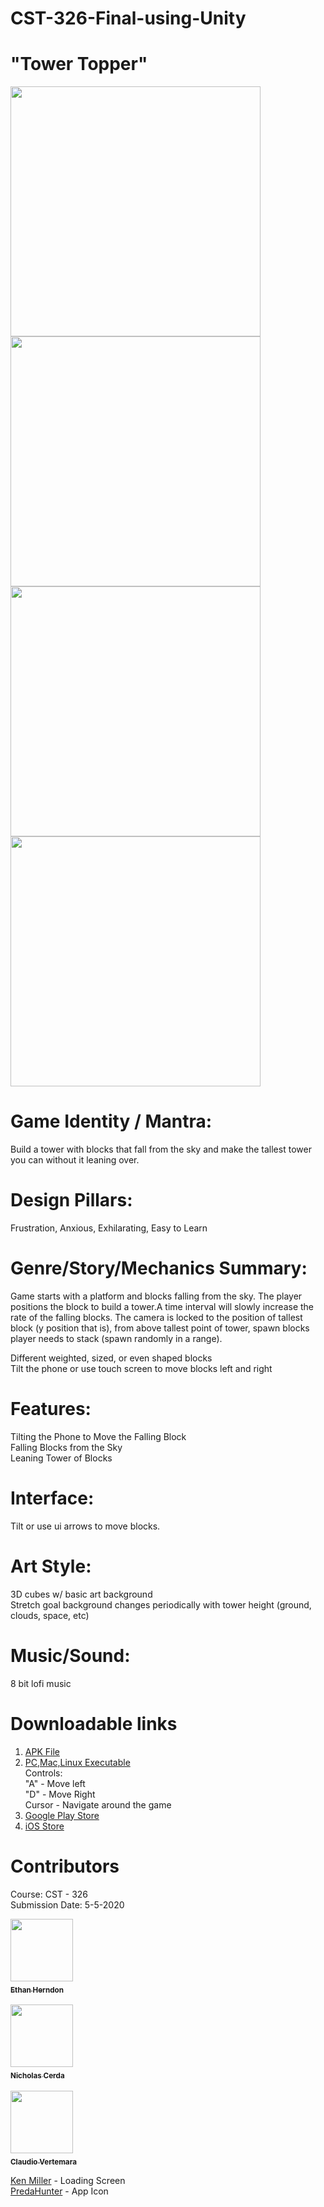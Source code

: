 # CST-326-Final-using-Unity    

# "Tower Topper"     

<p float="left">
  <img src="https://github.com/HerndonE/CST-326-Final-using-Unity/blob/master/Images/TT3.jpg" width="400" />
  <img src="https://github.com/HerndonE/CST-326-Final-using-Unity/blob/master/Images/TT1.jpg" width="400" /> 
  <img src="https://github.com/HerndonE/CST-326-Final-using-Unity/blob/master/Images/TT2.jpg" width="400" />
  <img src="https://github.com/HerndonE/CST-326-Final-using-Unity/blob/master/Images/TT4.jpg" width="400" />
</p>

# Game Identity / Mantra:     
Build a tower with blocks that fall from the sky and make the tallest tower you can without it leaning over.        
# Design Pillars:    
Frustration, Anxious, Exhilarating, Easy to Learn    

# Genre/Story/Mechanics Summary:    
Game starts with a platform and blocks falling from the sky. The player positions the block to build a tower.A time interval will slowly increase the rate of the falling blocks. The camera is locked to the position of tallest block (y position that is), from above tallest point of tower, spawn blocks player needs to stack (spawn randomly in a range).    

Different weighted, sized, or even shaped blocks    
Tilt the phone or use touch screen to move blocks left and right    

# Features:     
Tilting the Phone to Move the Falling Block    
Falling Blocks from the Sky    
Leaning Tower of Blocks    

# Interface:     
Tilt or use ui arrows to move blocks.    

# Art Style:     
3D cubes w/ basic art background    
Stretch goal background changes periodically with tower height (ground, clouds, space, etc)    
  
# Music/Sound: 
8 bit lofi music    
    
# Downloadable links    
1. [APK File](https://drive.google.com/uc?id=1_vx5k-SFnfeXmO6y89Ya_OWb7lKycQge&export=download)
2. [PC,Mac,Linux Executable](https://drive.google.com/uc?id=1c_8xHUZIir9ISMYnINYkxb0lb7TyMyzi&export=download)  
	Controls:        
	"A" - Move left    
	"D" - Move Right    
	Cursor - Navigate around the game    
3. [Google Play Store](https://play.google.com/store/apps/details?id=com.EchoCharlieNovember.TowerTopper&hl=en_US)    
4. [iOS Store]()    

# Contributors
Course: CST - 326    
Submission Date: 5-5-2020       

<thead>
<tr>
<th align="center"><a href="https://github.com/HerndonE"><img src="https://avatars2.githubusercontent.com/u/16469939?s=460&v=4" width="100px;" style="max-width:100%;"><sub><br><b>Ethan Herndon</b></sub></a><br></th><br>
<th align="center"><a href="https://github.com/NicholasCerda"><img src="https://avatars3.githubusercontent.com/u/38229689?s=460&v=4" width="100px;" style="max-width:100%;"><sub><br><b>Nicholas Cerda</b></sub></a><br></th><br>
<th align="center"><a href="https://github.com/cvcsumb"><img src="https://avatars3.githubusercontent.com/u/46950170?s=460&u=5d20259656411cc51335db20f58ec5283c6767c4&v=4" width="100px;" style="max-width:100%;"><sub><br><b>Claudio Vertemara</b></sub></a><br></th>
</tr>
</thead>

    
    
[Ken Miller](https://www.videoventure.org/) - Loading Screen    
[PredaHunter](https://steamcommunity.com/profiles/76561198065368630/myworkshopfiles/) - App Icon

